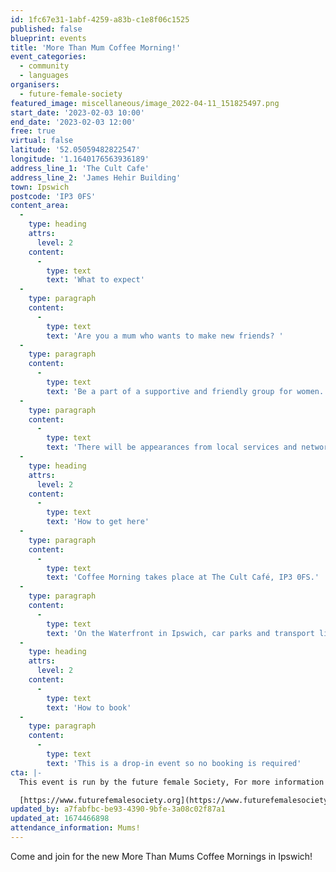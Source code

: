 ```yaml
---
id: 1fc67e31-1abf-4259-a83b-c1e8f06c1525
published: false
blueprint: events
title: 'More Than Mum Coffee Morning!'
event_categories:
  - community
  - languages
organisers:
  - future-female-society
featured_image: miscellaneous/image_2022-04-11_151825497.png
start_date: '2023-02-03 10:00'
end_date: '2023-02-03 12:00'
free: true
virtual: false
latitude: '52.05059482822547'
longitude: '1.1640176563936189'
address_line_1: 'The Cult Cafe'
address_line_2: 'James Hehir Building'
town: Ipswich
postcode: 'IP3 0FS'
content_area:
  -
    type: heading
    attrs:
      level: 2
    content:
      -
        type: text
        text: 'What to expect'
  -
    type: paragraph
    content:
      -
        type: text
        text: 'Are you a mum who wants to make new friends? '
  -
    type: paragraph
    content:
      -
        type: text
        text: 'Be a part of a supportive and friendly group for women. Come along to these coffee mornings on the first Friday of every month to enjoy some coffee or tea and cake and relax while meeting other mums!'
  -
    type: paragraph
    content:
      -
        type: text
        text: 'There will be appearances from local services and networks too.'
  -
    type: heading
    attrs:
      level: 2
    content:
      -
        type: text
        text: 'How to get here'
  -
    type: paragraph
    content:
      -
        type: text
        text: 'Coffee Morning takes place at The Cult Café, IP3 0FS.'
  -
    type: paragraph
    content:
      -
        type: text
        text: 'On the Waterfront in Ipswich, car parks and transport links are nearby. '
  -
    type: heading
    attrs:
      level: 2
    content:
      -
        type: text
        text: 'How to book'
  -
    type: paragraph
    content:
      -
        type: text
        text: 'This is a drop-in event so no booking is required'
cta: |-
  This event is run by the future female Society, For more information please get in touch via:

  [https://www.futurefemalesociety.org](https://www.futurefemalesociety.org)
updated_by: a7fabfbc-be93-4390-9bfe-3a08c02f87a1
updated_at: 1674466898
attendance_information: Mums!
---
```

Come and join for the new More Than Mums Coffee Mornings in Ipswich!
